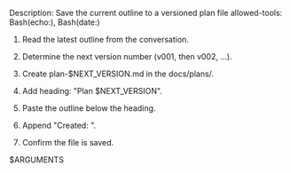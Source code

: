 Description: Save the current outline to a versioned plan file allowed-tools: Bash(echo:), Bash(date:)

1. Read the latest outline from the conversation.

2. Determine the next version number (v001, then v002, …).

3. Create plan-$NEXT_VERSION.md in the docs/plans/.

4. Add heading: "Plan $NEXT_VERSION".

5. Paste the outline below the heading.

6. Append "Created: <GMT timestamp>".

7. Confirm the file is saved.

$ARGUMENTS
